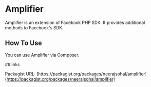 # Amplifier

Amplifier is an extension of Facebook PHP SDK. It provides additional methods to Facebook's SDK.

## How To Use

You can use Amplifier via Composer.

##links

Packagist URL: [https://packagist.org/packages/neerajsohal/amplifier](https://packagist.org/packages/neerajsohal/amplifier)


